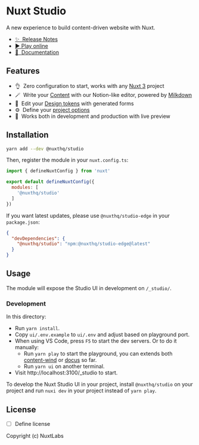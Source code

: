 # Nuxt Studio

<!-- [![npm version][npm-version-src]][npm-version-href]
[![npm downloads][npm-downloads-src]][npm-downloads-href]
[![Github Actions CI][github-actions-ci-src]][github-actions-ci-href]
[![Codecov][codecov-src]][codecov-href]
[![License][license-src]][license-href] -->

A new experience to build content-driven website with Nuxt.

- [✨ &nbsp;Release Notes](https://github.com/nuxtlabs/studio/releases)
- [▶️ Play online](https://nuxt.new/studio)
- [📖 &nbsp;Documentation](https://studio.nuxt.com)

## Features

- 👌&nbsp; Zero configuration to start, works with any [Nuxt 3](https://v3.nuxtjs.org) project
- 🪄&nbsp; Write your [Content](https://content.nuxt.org) with our Notion-like editor, powered by [Milkdown](https://milkdown.dev)
- 🎨&nbsp; Edit your [Design tokens](https://design-tokens.nuxtjs.org) with generated forms
- ⚙️&nbsp; Define your [project options](https://v3.nuxtjs.org/guide/features/app-config)
- 🚀&nbsp; Works both in development and production with live preview

## Installation

```bash
yarn add --dev @nuxthq/studio
```

Then, register the module in your `nuxt.config.ts`:

```js
import { defineNuxtConfig } from 'nuxt'

export default defineNuxtConfig({
  modules: [
    '@nuxthq/studio'
  ]
})
```

If you want latest updates, please use `@nuxthq/studio-edge` in your `package.json`:

```json
{
  "devDependencies": {
    "@nuxthq/studio": "npm:@nuxthq/studio-edge@latest"
  }
}
```

## Usage

The module will expose the Studio UI in development on `/_studio/`.

### Development

In this directory:

- Run `yarn install`.
- Copy `ui/.env.example` to `ui/.env` and adjust based on playground port.
- When using VS Code, press `F5` to start the dev servers. Or to do it manually:
  - Run `yarn play` to start the playground, you can extends both [content-wind](https://github.com/Atinux/content-wind) or [docus](https://github.com/nuxt-themes/docus) so far.
  - Run `yarn ui` on another terminal.
- Visit http://localhost:3100/_studio to start.

To develop the Nuxt Studio UI in your project, install `@nuxthq/studio` on your project and run `nuxi dev` in your project instead of `yarn play`.

## License

- [ ] Define license

Copyright (c) NuxtLabs

<!-- Badges -->
[npm-version-src]: https://img.shields.io/npm/v/@nuxthq/studio/latest.svg
[npm-version-href]: https://npmjs.com/package/@nuxthq/studio

[npm-downloads-src]: https://img.shields.io/npm/dm/@nuxthq/studio.svg
[npm-downloads-href]: https://npmjs.com/package/@nuxthq/studio

[github-actions-ci-src]: https://github.com/nuxtlabs/studio/workflows/studio/badge.svg
[github-actions-ci-href]: https://github.com/nuxtlabs/studio/actions/workflows/studio.yml

[codecov-src]: https://img.shields.io/codecov/c/github/@nuxthq/studio.svg
[codecov-href]: https://codecov.io/gh/@nuxthq/studio

[license-src]: https://img.shields.io/npm/l/@nuxthq/studio.svg
[license-href]: https://npmjs.com/package/@nuxthq/studio
